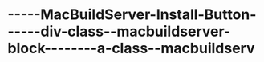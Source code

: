 -----MacBuildServer-Install-Button------div-class--macbuildserver-block--------a-class--macbuildserv
====================================================================================================
